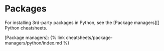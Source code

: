 ---
---
# Packages

For installing 3rd-party packages in Python, see the [Package managers][] Python cheatsheets.

[Package managers]: {% link cheatsheets/package-managers/python/index.md %}



